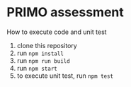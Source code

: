 # PRIMO assessment

How to execute code and unit test
1. clone this repository
2. run `npm install`
3. run `npm run build`
4. run `npm start`
5. to execute unit test, run `npm test`
